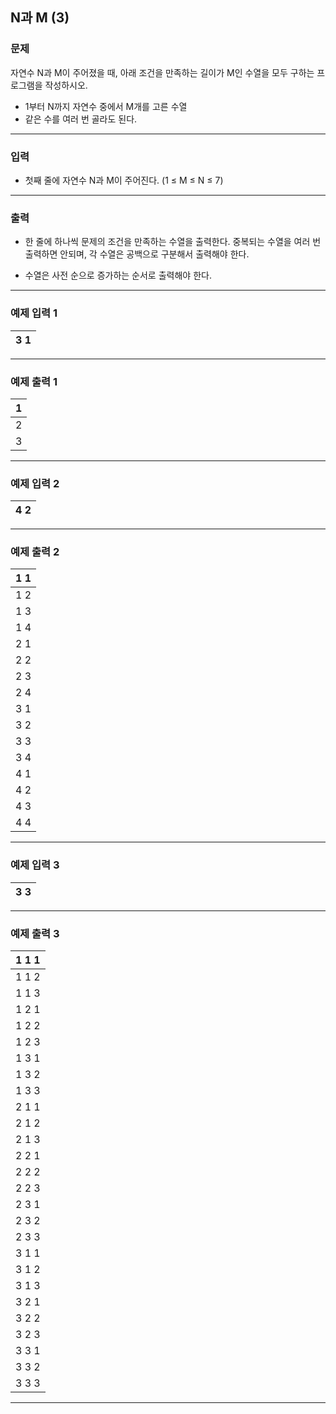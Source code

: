 N과 M (3)
-------------
### 문제

자연수 N과 M이 주어졌을 때, 아래 조건을 만족하는 길이가 M인 수열을 모두 구하는 프로그램을 작성하시오.

* 1부터 N까지 자연수 중에서 M개를 고른 수열
* 같은 수를 여러 번 골라도 된다.

- - -

### 입력
* 첫째 줄에 자연수 N과 M이 주어진다. (1 ≤ M ≤ N ≤ 7)

- - -

### 출력
* 한 줄에 하나씩 문제의 조건을 만족하는 수열을 출력한다. 중복되는 수열을 여러 번 출력하면 안되며, 각 수열은 공백으로 구분해서 출력해야 한다.

* 수열은 사전 순으로 증가하는 순서로 출력해야 한다.

- - -

### 예제 입력 1
|3 1|
|:---|

- - -

### 예제 출력 1
|1|
|:---|
|2|
|3|

- - -

### 예제 입력 2
|4 2|
|:---|

- - -

### 예제 출력 2
|1 1|
|:---|
|1 2|
|1 3|
|1 4|
|2 1|
|2 2|
|2 3|
|2 4|
|3 1|
|3 2|
|3 3|
|3 4|
|4 1|
|4 2|
|4 3|
|4 4|

- - -

### 예제 입력 3
|3 3|
|:---|

- - -

### 예제 출력 3
|1 1 1|
|:---|
|1 1 2|
|1 1 3|
|1 2 1|
|1 2 2|
|1 2 3|
|1 3 1|
|1 3 2|
|1 3 3|
|2 1 1|
|2 1 2|
|2 1 3|
|2 2 1|
|2 2 2|
|2 2 3|
|2 3 1|
|2 3 2|
|2 3 3|
|3 1 1|
|3 1 2|
|3 1 3|
|3 2 1|
|3 2 2|
|3 2 3|
|3 3 1|
|3 3 2|
|3 3 3|

- - -